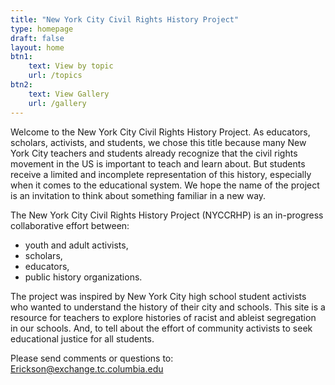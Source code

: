 ```yaml
---
title: "New York City Civil Rights History Project"
type: homepage
draft: false
layout: home
btn1: 
    text: View by topic
    url: /topics
btn2: 
    text: View Gallery
    url: /gallery
---
```


Welcome to the New York City Civil Rights History Project. As educators, scholars, activists, and students, we chose this title because many New York City teachers and students already recognize that the civil rights movement in the US is important to teach and learn about. But students receive a limited and incomplete representation of this history, especially when it comes to the educational system. We hope the name of the project is an invitation to think about something familiar in a new way.

The New York City Civil Rights History Project (NYCCRHP) is an in-progress collaborative effort between:

- youth and adult activists,
- scholars,
- educators,
- public history organizations.

The project was inspired by New York City high school student activists who wanted to understand the history of their city and schools. This site is a resource for teachers to explore histories of racist and ableist segregation in our schools. And, to tell about the effort of community activists to seek educational justice for all students.

Please send comments or questions to: <Erickson@exchange.tc.columbia.edu>
